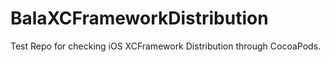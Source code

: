 # BalaXCFrameworkDistribution
Test Repo for checking iOS XCFramework Distribution through CocoaPods.
